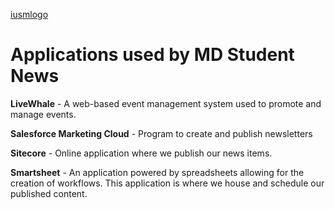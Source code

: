 [iusmlogo](iusmlogo.png)


# **Applications used by MD Student News**

**LiveWhale** - A web-based event management system used to promote and manage events.

**Salesforce Marketing Cloud** - Program to create and publish newsletters

**Sitecore** - Online application where we publish our news items.

**Smartsheet** - An application powered by spreadsheets allowing for the creation of workflows. This application is where we house and schedule our published content.

